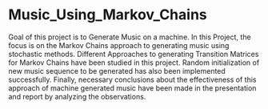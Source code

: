 # Music_Using_Markov_Chains

Goal of this project is to Generate Music on a machine.
In this Project, the focus is on the Markov Chains approach to generating music using stochastic methods. 
Different Approaches to generating Transition Matrices for Markov Chains have been studied in this project.
Random initialization of new music sequence to be generated has also been implemented successfully.
Finally, necessary conclusions about the effectiveness of this approach of machine generated music have been made in the presentation and report by analyzing the observations.
